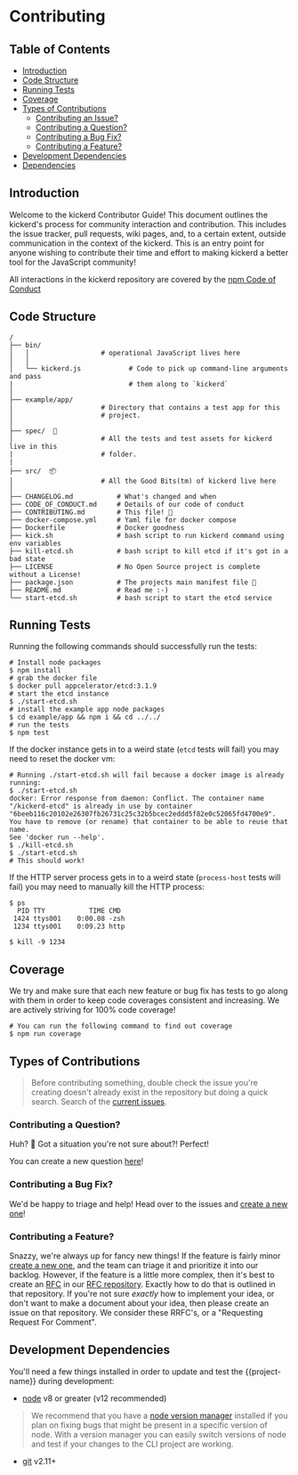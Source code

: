 # Contributing
## Table of Contents

* [Introduction](#introduction)
* [Code Structure](#code-structure)
* [Running Tests](#running-tests)
* [Coverage](#coverage)
* [Types of Contributions](#types-of-contributions)
  * [Contributing an Issue?](#contributing-an-issue)
  * [Contributing a Question?](#contributing-a-question)
  * [Contributing a Bug Fix?](#contributing-a-bug-fix)
  * [Contributing a Feature?](#contributing-a-feature)
* [Development Dependencies](#development-dependencies)
* [Dependencies](#dependencies)

## Introduction

Welcome to the kickerd Contributor Guide! This document outlines the kickerd's process for community interaction and contribution. This includes the issue tracker, pull requests, wiki pages, and, to a certain extent, outside communication in the context of the kickerd. This is an entry point for anyone wishing to contribute their time and effort to making kickerd a better tool for the JavaScript community!

All interactions in the kickerd repository are covered by the [npm Code of Conduct](https://www.npmjs.com/policies/conduct)


## Code Structure

```
/
├── bin/
│   │                  # operational JavaScript lives here
│   │
│   └── kickerd.js            # Code to pick up command-line arguments and pass 
|                             # them along to `kickerd`
│
├── example/app/
│                      # Directory that contains a test app for this
│                      # project.
│
├── spec/  🧪
│                      # All the tests and test assets for kickerd live in this
|                      # folder.
|
├── src/  📦
│                      # All the Good Bits(tm) of kickerd live here
│
├── CHANGELOG.md           # What's changed and when
├── CODE_OF_CONDUCT.md     # Details of our code of conduct
├── CONTRIBUTING.md        # This file! 🎉
├── docker-compose.yml     # Yaml file for docker compose
├── Dockerfile             # Docker goodness
├── kick.sh                # bash script to run kickerd command using env variables
├── kill-etcd.sh           # bash script to kill etcd if it's got in a bad state
├── LICENSE                # No Open Source project is complete without a License!
├── package.json           # The projects main manifest file 📃
├── README.md              # Read me :-)
└── start-etcd.sh          # bash script to start the etcd service
```

## Running Tests

Running the following commands should successfully run the tests:

```
# Install node packages
$ npm install
# grab the docker file
$ docker pull appcelerator/etcd:3.1.9
# start the etcd instance
$ ./start-etcd.sh
# install the example app node packages
$ cd example/app && npm i && cd ../../
# run the tests
$ npm test
```

If the docker instance gets in to a weird state (`etcd` tests will fail) you may need to reset the docker vm:

```
# Running ./start-etcd.sh will fail because a docker image is already running:
$ ./start-etcd.sh
docker: Error response from daemon: Conflict. The container name "/kickerd-etcd" is already in use by container "6beeb116c20102e26307fb26731c25c32b5bcec2eddd5f82e0c52065fd4700e9". You have to remove (or rename) that container to be able to reuse that name.
See 'docker run --help'.
$ ./kill-etcd.sh
$ ./start-etcd.sh
# This should work!
```

If the HTTP server process gets in to a weird state (`process-host` tests will fail) you may need to manually kill the HTTP process:

```
$ ps
  PID TTY           TIME CMD
 1424 ttys001    0:00.08 -zsh
 1234 ttys001    0:09.23 http

$ kill -9 1234
```

## Coverage

We try and make sure that each new feature or bug fix has tests to go along with them in order to keep code coverages consistent and increasing. We are actively striving for 100% code coverage!

```
# You can run the following command to find out coverage
$ npm run coverage
```

## Types of Contributions

> Before contributing something, double check the issue you're creating doesn't already exist in the repository but doing a quick search. Search of the [current issues](https://github.com/npm-wharf/kickerd/issues).

### Contributing a Question?

Huh? 🤔 Got a situation you're not sure about?! Perfect!

You can create a new question [here](https://github.com/npm-wharf/kickerd/issues/new?template=question.md&title=%5BQUESTION%5D+%3Ctitle%3E)!

### Contributing a Bug Fix?

We'd be happy to triage and help! Head over to the issues and [create a new one](https://github.com/npm-wharf/kickerd/issues/new?template=bug.md&title=%5BBUG%5D+%3Ctitle%3E)!


### Contributing a Feature?

Snazzy, we're always up for fancy new things! If the feature is fairly minor [create a new one](https://github.com/npm-wharf/kickerd/issues/new?template=feature.md&title=%5BFEATURE%5D+%3Ctitle%3E), and the team can triage it and prioritize it into our backlog. However, if the feature is a little more complex, then it's best to create an [RFC](https://en.wikipedia.org/wiki/Request_for_Comments) in our [RFC repository](https://github.com/npm/rfcs). Exactly how to do that is outlined in that repository. If you're not sure _exactly_ how to implement your idea, or don't want to make a document about your idea, then please create an issue on that repository. We consider these RRFC's, or a "Requesting Request For Comment".

## Development Dependencies

You'll need a few things installed in order to update and test the {{project-name}} during development:

* [node](https://nodejs.org/) v8 or greater (v12 recommended)

> We recommend that you have a [node version manager](https://github.com/nvm-sh/nvm) installed if you plan on fixing bugs that might be present in a specific version of node. With a version manager you can easily switch versions of node and test if your changes to the CLI project are working.

* [git](https://git-scm.com/) v2.11+